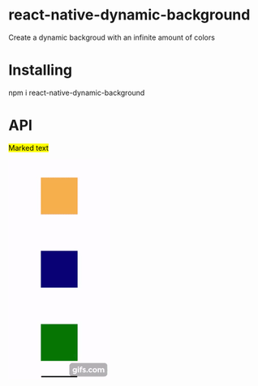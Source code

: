 # react-native-dynamic-background

Create a dynamic backgroud with an infinite amount of colors


# Installing
npm i react-native-dynamic-background

# API
<mark>Marked text</mark>

![](gif.gif)
